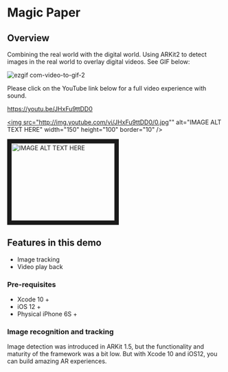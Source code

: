 # Magic Paper

## Overview

Combining the real world with the digital world. Using ARKit2 to detect images in the real world to overlay digital videos. See GIF below:

![ezgif com-video-to-gif-2](https://user-images.githubusercontent.com/36542195/50773197-19d8c680-1288-11e9-8c00-d7c8c63f4b4e.gif)


Please click on the YouTube link below for a full video experience with sound.

https://youtu.be/JHxFu9ttDD0


<a href="http://www.youtube.com/watch?feature=player_embedded&v=JHxFu9ttDD0" target="_blank"><img src="http://img.youtube.com/vi/JHxFu9ttDD0/0.jpg"" 
alt="IMAGE ALT TEXT HERE" width="150" height="100" border="10" /></a>

<a href="http://www.youtube.com/watch?feature=player_embedded&v=YOUTUBE_VIDEO_ID_HERE
" target="_blank"><img src="http://img.youtube.com/vi/YOUTUBE_VIDEO_ID_HERE/0.jpg" 
alt="IMAGE ALT TEXT HERE" width="240" height="180" border="10" /></a>


## Features in this demo
* Image tracking 
* Video play back


### Pre-requisites

* Xcode 10 +
* iOS 12 +
* Physical iPhone 6S +

### Image recognition and tracking

Image detection was introduced in ARKit 1.5, but the functionality and maturity of the framework was a bit low. But with Xcode 10 and iOS12, you can build amazing AR experiences. 




